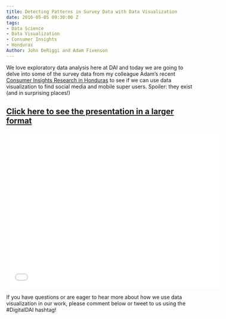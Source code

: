 ```yaml
---
title: Detecting Patterns in Survey Data with Data Visualization
date: 2016-05-05 09:30:00 Z
tags:
- Data Science
- Data Visualization
- Consumer Insights
- Honduras
Author: John DeRiggi and Adam Fivenson
---
```



We love exploratory data analysis here at DAI and today we are going to delve into some of the survey data from my colleague Adam’s recent [Consumer Insights Research in Honduras](http://dai-global-digital.com/consumer%20insights/2016/04/13/honduras-consumer-insights.html) to see if we can use data visualization to find social media and mobile super users.  Spoiler: they exist (and in surprising places!)

<!--more-->

## [Click here to see the presentation in a larger format](http://slides.com/deriggi/deck/fullscreen)

<iframe src="//slides.com/deriggi/deck/embed?style=light" width="576" height="420" scrolling="no" frameborder="0" webkitallowfullscreen mozallowfullscreen allowfullscreen></iframe>

If you have questions or are eager to hear more about how we use data visualization in our work, please comment below or tweet to us using the #DigitalDAI hashtag!